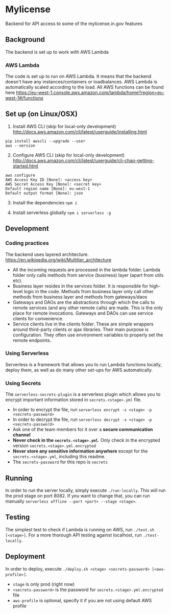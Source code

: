 # Mylicense

Backend for API access to some of the mylicense.in.gov features

## Background

The backend is set up to work with AWS Lambda

### AWS Lambda

The code is set up to run on AWS Lambda. It means that the backend doesn't have any instances/containers or loadbalances. AWS Lambda is automatically scaled according to the load.
All AWS functions can be found here
https://eu-west-1.console.aws.amazon.com/lambda/home?region=eu-west-1#/functions

## Set up (on Linux/OSX)
1. Install AWS CLI (skip for local-only development) 
http://docs.aws.amazon.com/cli/latest/userguide/installing.html
```
pip install awscli --upgrade --user
aws --version
```

2. Configure AWS CLI (skip for local-only development)
http://docs.aws.amazon.com/cli/latest/userguide/cli-chap-getting-started.html

```
aws configure
AWS Access Key ID [None]: <access key>
AWS Secret Access Key [None]: <secret key>
Default region name [None]: eu-west-1
Default output format [None]: json
```

3. Install the dependencies `npm i`

4. Install serverless globally `npm i serverless -g`

## Development

### Coding practices

The backend uses layered architecture.
https://en.wikipedia.org/wiki/Multitier_architecture

- All the incoming requests are processed in the lambda folder. Lambda folder only calls methods from service (business) layer (apart from utils etc).
- Business layer resides in the services folder. It is responsible for high-level logic in the code. Methods from business layer only call other methods from business layer and methods from gateways/daos
- Gateways and DAOs are the abstractions through which the calls to remote services (and any other remote calls) are made. This is the only place for remote invocations. Gateways and DAOs can use service clients for convenience.
- Service clients live in the clients folder. These are simple wrappers around third-party clients or ajax libraries. Their main purpose is configuration. They often use environment variables to properly set the remote endpoints.

### Using Serverless

Serverless is a framework that allows you to run Lambda functions locally, deploy them, as well as do many other set-ups for AWS automatically.

### Using Secrets

The `serverless-secrets-plugin` is a serverless plugin which allows you to encrypt important information stored in `secrets.<stage>.yml` file. 
- In order to encrypt the file, run `serverless encrypt -s <stage> -p <secrets-password>`
- In order to decrypt the file, run `serverless decrypt -s <stage> -p <secrets-password>`
- Ask one of the team members for it over a **secure communication channel**
- **Never check in the `secrets.<stage>.yml`**. Only check in the encrypted version `secrets.<stage>.yml.encrypted`
- **Never store any sensitive information anywhere** except for the `secrets.<stage>.yml`, including this readme.  
- The `secrets-password` for this repo is `secrets`

## Running

In order to run the server locally, simply execute `./run-locally`. This will run the prod stage on port 8082. If you want to change that, you can run manually `serverless offline --port <port> --stage <stage>`.

## Testing

The simplest test to check if Lambda is running on AWS, run `./test.sh [<stage>]`. For a more thorough API testing against localhost, run `./test-locally`.

## Deployment

In order to deploy, execute `./deploy.sh <stage> <secrets-password> [<aws-profile>]`. 
- `stage` is only prod (right now)
- `<secrets-password>` is the password for `secrets.<stage>.yml.encrypted` file
- `aws-profile` is optional, specify it if you are not using default AWS profile
